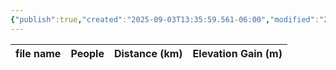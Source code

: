 ```yaml
---
{"publish":true,"created":"2025-09-03T13:35:59.561-06:00","modified":"2025-09-03T14:56:30.366-06:00","published":"2025-09-03T14:56:30.366-06:00","tags":["route"],"cssclasses":"","elevation":null,"region":"Highwood","location":"50.5541451, -114.9103637","DWYT":null,"Kane":"Moderate","completed":true}
---
```



| file name | People | Distance (km) | Elevation Gain (m) |
| --------- | ------ | ------------- | ------------------ |